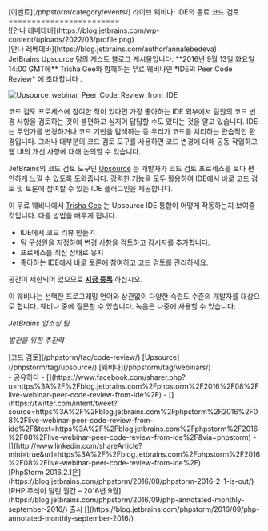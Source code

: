 <div class="content">[이벤트](/phpstorm/category/events/) 라이브 웨비나: IDE의 동료 코드 검토 
========================

<div class="post-info">![안나 레베데바](https://blog.jetbrains.com/wp-content/uploads/2022/03/profile.png)<div class="post-info__text"> [안나 레베데바](https://blog.jetbrains.com/author/annalebedeva) <time class="publish-date" data-day="25" data-month="08" data-year="2016" datetime="2016-08-25"></time></div></div> JetBrains Upsource 팀의 게스트 블로그 게시물입니다. **2016년 9월 13일 화요일 14:00 GMT에** Trisha Gee와 함께하는 무료 웨비나인 *IDE의 Peer Code Review* 에 초대합니다 <span style="font-weight: 400;">.</span>

![Upsource_webinar_Peer_Code_Review_from_IDE](https://blog.jetbrains.com/wp-content/uploads/2016/08/phpstorm-Upsource_webinar_Peer_Code_Review_from_IDE.png)

<span id="more-20017"></span>

 코드 검토 프로세스에 참여한 적이 있다면 가장 좋아하는 IDE 외부에서 팀원의 코드 변경 사항을 검토하는 것이 불편하고 심지어 답답할 수도 있다는 것을 알고 있습니다. IDE는 무언가를 변경하거나 코드 기반을 탐색하는 등 우리가 코드를 처리하는 관습적인 환경입니다. 그러나 대부분의 코드 검토 도구를 사용하면 코드 변경에 대해 공동 작업하고 웹 UI의 개선 사항에 대해 논의할 수 있습니다.

 JetBrains의 코드 검토 도구인 [Upsource](http://jetbrains.com/upsource/) 는 개발자가 코드 검토 프로세스를 보다 편안하게 느낄 수 있도록 도와줍니다. 강력한 기능을 모두 활용하여 IDE에서 바로 코드 검토 및 토론에 참여할 수 있는 IDE 플러그인을 제공합니다.

 이 무료 웨비나에서 [Trisha Gee](https://twitter.com/trisha_gee) 는 Upsource IDE 통합이 어떻게 작동하는지 보여줄 것입니다. 다음 방법을 배우게 됩니다.

- IDE에서 코드 리뷰 만들기
- 팀 구성원을 지정하여 변경 사항을 검토하고 감시자를 추가합니다.
- 프로세스를 최신 상태로 유지
- 좋아하는 IDE에서 바로 토론에 참여하고 코드 검토를 관리하세요.

 공간이 제한되어 있으므로 **[지금 등록](http://info.jetbrains.com/Upsource-Webinar-September2016.html)** 하십시오.

 이 웨비나는 선택한 프로그래밍 언어와 상관없이 다양한 숙련도 수준의 개발자를 대상으로 합니다. 웨비나 중에 질문할 수 있습니다. 녹음은 나중에 사용할 수 있습니다.

 *JetBrains 업소싱 팀*

 *발전을 위한 추진력*

<div class="content__row"><div class="tag-list"> [코드 검토](/phpstorm/tag/code-review/) [Upsource](/phpstorm/tag/upsource/) [웨비나](/phpstorm/tag/webinars/)</div>- <span>공유하다</span>
- [](https://www.facebook.com/sharer.php?u=https%3A%2F%2Fblog.jetbrains.com%2Fphpstorm%2F2016%2F08%2Flive-webinar-peer-code-review-from-ide%2F)
- [](https://twitter.com/intent/tweet?source=https%3A%2F%2Fblog.jetbrains.com%2Fphpstorm%2F2016%2F08%2Flive-webinar-peer-code-review-from-ide%2F&text=https%3A%2F%2Fblog.jetbrains.com%2Fphpstorm%2F2016%2F08%2Flive-webinar-peer-code-review-from-ide%2F&via=phpstorm)
- [](http://www.linkedin.com/shareArticle?mini=true&url=https%3A%2F%2Fblog.jetbrains.com%2Fphpstorm%2F2016%2F08%2Flive-webinar-peer-code-review-from-ide%2F)

</div><div class="content__pagination"> [PhpStorm 2016.2.1은](https://blog.jetbrains.com/phpstorm/2016/08/phpstorm-2016-2-1-is-out/) [PHP 주석이 달린 월간 – 2016년 9월](https://blog.jetbrains.com/phpstorm/2016/09/php-annotated-monthly-september-2016/) 출시 [](https://blog.jetbrains.com/phpstorm/2016/09/php-annotated-monthly-september-2016/)</div></div><div class="container comments-container"><div class="content"><div id="remark42"></div></div></div>